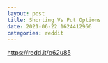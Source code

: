 ```yaml
--- 
layout: post 
title: Shorting Vs Put Options 
date: 2021-06-22 1624412966 
categories: reddit 
--- 
```

https://redd.it/o62u85